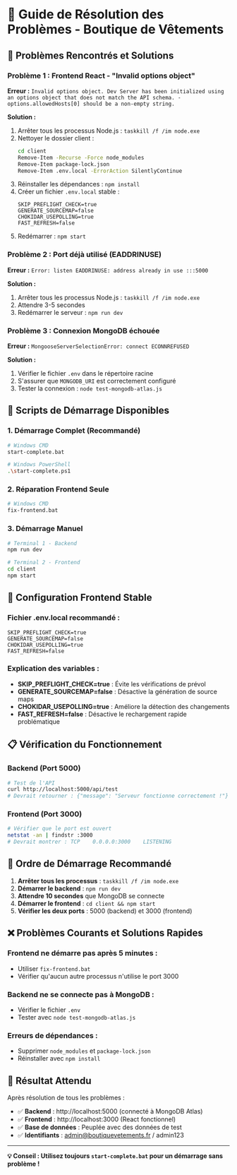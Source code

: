 # 🔧 Guide de Résolution des Problèmes - Boutique de Vêtements

## 🚨 Problèmes Rencontrés et Solutions

### **Problème 1 : Frontend React - "Invalid options object"**
**Erreur :** `Invalid options object. Dev Server has been initialized using an options object that does not match the API schema. - options.allowedHosts[0] should be a non-empty string.`

**Solution :**
1. Arrêter tous les processus Node.js : `taskkill /f /im node.exe`
2. Nettoyer le dossier client :
   ```bash
   cd client
   Remove-Item -Recurse -Force node_modules
   Remove-Item package-lock.json
   Remove-Item .env.local -ErrorAction SilentlyContinue
   ```
3. Réinstaller les dépendances : `npm install`
4. Créer un fichier `.env.local` stable :
   ```
   SKIP_PREFLIGHT_CHECK=true
   GENERATE_SOURCEMAP=false
   CHOKIDAR_USEPOLLING=true
   FAST_REFRESH=false
   ```
5. Redémarrer : `npm start`

### **Problème 2 : Port déjà utilisé (EADDRINUSE)**
**Erreur :** `Error: listen EADDRINUSE: address already in use :::5000`

**Solution :**
1. Arrêter tous les processus Node.js : `taskkill /f /im node.exe`
2. Attendre 3-5 secondes
3. Redémarrer le serveur : `npm run dev`

### **Problème 3 : Connexion MongoDB échouée**
**Erreur :** `MongooseServerSelectionError: connect ECONNREFUSED`

**Solution :**
1. Vérifier le fichier `.env` dans le répertoire racine
2. S'assurer que `MONGODB_URI` est correctement configuré
3. Tester la connexion : `node test-mongodb-atlas.js`

## 🚀 Scripts de Démarrage Disponibles

### **1. Démarrage Complet (Recommandé)**
```bash
# Windows CMD
start-complete.bat

# Windows PowerShell
.\start-complete.ps1
```

### **2. Réparation Frontend Seule**
```bash
# Windows CMD
fix-frontend.bat
```

### **3. Démarrage Manuel**
```bash
# Terminal 1 - Backend
npm run dev

# Terminal 2 - Frontend
cd client
npm start
```

## 🔧 Configuration Frontend Stable

### **Fichier .env.local recommandé :**
```
SKIP_PREFLIGHT_CHECK=true
GENERATE_SOURCEMAP=false
CHOKIDAR_USEPOLLING=true
FAST_REFRESH=false
```

### **Explication des variables :**
- **SKIP_PREFLIGHT_CHECK=true** : Évite les vérifications de prévol
- **GENERATE_SOURCEMAP=false** : Désactive la génération de source maps
- **CHOKIDAR_USEPOLLING=true** : Améliore la détection des changements
- **FAST_REFRESH=false** : Désactive le rechargement rapide problématique

## 📋 Vérification du Fonctionnement

### **Backend (Port 5000)**
```bash
# Test de l'API
curl http://localhost:5000/api/test
# Devrait retourner : {"message": "Serveur fonctionne correctement !"}
```

### **Frontend (Port 3000)**
```bash
# Vérifier que le port est ouvert
netstat -an | findstr :3000
# Devrait montrer : TCP    0.0.0.0:3000    LISTENING
```

## 🎯 Ordre de Démarrage Recommandé

1. **Arrêter tous les processus** : `taskkill /f /im node.exe`
2. **Démarrer le backend** : `npm run dev`
3. **Attendre 10 secondes** que MongoDB se connecte
4. **Démarrer le frontend** : `cd client && npm start`
5. **Vérifier les deux ports** : 5000 (backend) et 3000 (frontend)

## ❌ Problèmes Courants et Solutions Rapides

### **Frontend ne démarre pas après 5 minutes :**
- Utiliser `fix-frontend.bat`
- Vérifier qu'aucun autre processus n'utilise le port 3000

### **Backend ne se connecte pas à MongoDB :**
- Vérifier le fichier `.env`
- Tester avec `node test-mongodb-atlas.js`

### **Erreurs de dépendances :**
- Supprimer `node_modules` et `package-lock.json`
- Réinstaller avec `npm install`

## 🎉 Résultat Attendu

Après résolution de tous les problèmes :
- ✅ **Backend** : http://localhost:5000 (connecté à MongoDB Atlas)
- ✅ **Frontend** : http://localhost:3000 (React fonctionnel)
- ✅ **Base de données** : Peuplée avec des données de test
- ✅ **Identifiants** : admin@boutiquevetements.fr / admin123

---

**💡 Conseil : Utilisez toujours `start-complete.bat` pour un démarrage sans problème !**

